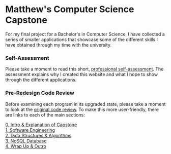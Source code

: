 # Matthew's Computer Science Capstone

For my final project for a Bachelor's in Computer Science, I have collected a series of smaller applications that showcase some of the different skills I have obtained through my time with the university.

### Self-Assessment
Please take a moment to read this short, [professional self-assessment](MatthewModderman.github.io/Self-Assessment.htm). 
The assessment explains why I created this website and what I hope to show through the different applications. 

### Pre-Redesign Code Review
Before examining each program in its upgraded state, please take a moment to look at the [original code review](https://youtu.be/tXYA8rwRL7s). To make this more user-friendly, there are links to each of the main sections:</br>

[0. Intro & Explanation of Capstone](https://youtu.be/tXYA8rwRL7s)</br>
[1. Software Engineering](https://youtu.be/tXYA8rwRL7s?t=335)</br>
[2. Data Structures & Algorithms](https://youtu.be/tXYA8rwRL7s?t=956)</br>
[3. NoSQL Database](https://youtu.be/tXYA8rwRL7s?t=1310)</br>
[4. Wrap Up & Outro](https://youtu.be/tXYA8rwRL7s?t=1708)</br>
